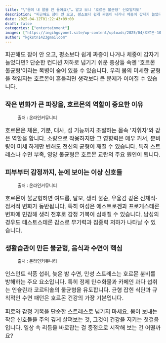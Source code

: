 ```yaml
---
title: "\"몸이 내 말을 안 들어요\"… 알고 보니 '호르몬 불균형' 신호일지도"
description: "피곤해도 잠이 안 오고, 평소보다 쉽게 짜증이 나거나 체중이 갑자기 늘었다면? 단순한 컨디션 저하로 넘기기 쉬운 증상들 속엔 '호르몬 불균형'이라는 복병이 숨어 있을 수 있습니다. 우리 몸의 미세한 균형을 책임지는 호르몬이 흔들리면 생각보다 큰 문제가 이어질 수 있습니"
date: 2025-04-12T01:22:43+09:00
draft: false
categories: ["entertainment"]
images: ["https://ingihgoyonet.site/wp-content/uploads/2025/04/호르몬-1024x683.jpg", "https://ingihgoyonet.site/wp-content/uploads/2025/04/피부트러블-682x1024.jpg", "https://ingihgoyonet.site/wp-content/uploads/2025/04/인스턴트-1024x683.jpg"]
author: "kgkstn1423gmailcom"
---
```


<p style="font-size:18px">피곤해도 잠이 안 오고, 평소보다 쉽게 짜증이 나거나 체중이 갑자기 늘었다면? 단순한 컨디션 저하로 넘기기 쉬운 증상들 속엔 '호르몬 불균형'이라는 복병이 숨어 있을 수 있습니다. 우리 몸의 미세한 균형을 책임지는 호르몬이 흔들리면 생각보다 큰 문제가 이어질 수 있습니다.</p> <h2 >작은 변화가 큰 파장을, 호르몬의 역할이 중요한 이유</h2> <figure ><img src="https://ingihgoyonet.site/wp-content/uploads/2025/04/호르몬-1024x683.jpg" alt="" style="aspect-ratio:16/9;object-fit:cover"/><figcaption >출처 : 온라인커뮤니티</figcaption></figure> <p style="font-size:18px">호르몬은 체온, 기분, 대사, 성 기능까지 조절하는 몸속 '지휘자'와 같은 역할을 합니다. 소량으로 작용하지만 그 영향력은 매우 커서, 분비량이 미세 하게만 변해도 전신의 균형이 깨질 수 있습니다. 특히 스트레스나 수면 부족, 영양 불균형은 호르몬 교란의 주요 원인이 됩니다.</p> <h2 >피부부터 감정까지, 눈에 보이는 이상 신호들</h2> <figure ><img src="https://ingihgoyonet.site/wp-content/uploads/2025/04/피부트러블-682x1024.jpg" alt="" style="aspect-ratio:16/9;object-fit:cover"/><figcaption >출처 : 온라인커뮤니티</figcaption></figure> <p style="font-size:18px">호르몬이 불균형하면 여드름, 탈모, 생리 불순, 우울감 같은 신체적·정서적 변화가 동반됩니다. 특히 여성은 에스트로겐과 프로게스테론 변화에 민감해 생리 전후로 감정 기복이 심해질 수 있습니다. 남성의 경우도 테스토스테론 감소로 무기력과 집중력 저하가 나타날 수 있습니다.</p> <h2 >생활습관이 만든 불균형, 음식과 수면이 핵심</h2> <figure ><img src="https://ingihgoyonet.site/wp-content/uploads/2025/04/인스턴트-1024x683.jpg" alt="" style="aspect-ratio:16/9;object-fit:cover"/><figcaption >출처 : 온라인커뮤니티</figcaption></figure> <p style="font-size:18px">인스턴트 식품 섭취, 늦은 밤 수면, 만성 스트레스는 호르몬 분비를 방해하는 주요 요소입니다. 특히 정제 탄수화물과 카페인 과다 섭취는 인슐린과 코르티솔의 불균형을 유도합니다. 균형 잡힌 식단과 규칙적인 수면 패턴은 호르몬 건강의 가장 기본입니다.</p> <p style="font-size:18px">피로와 감정 기복을 단순한 스트레스로 넘기지 마세요. 몸이 보내는 작은 신호들을 주의 깊게 살펴보는 것, 그것이 건강을 지키는 첫걸음입니다. 일상 속 리듬을 바로잡는 걸 중점으로 시작해 보는 건 어떨까요?</p>